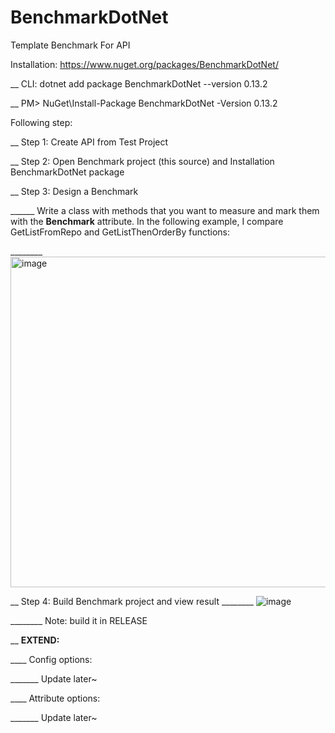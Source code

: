 # BenchmarkDotNet
Template Benchmark For API

Installation: https://www.nuget.org/packages/BenchmarkDotNet/

__ CLI: dotnet add package BenchmarkDotNet --version 0.13.2

__ PM> NuGet\Install-Package BenchmarkDotNet -Version 0.13.2

Following step:

__ Step 1: Create API from Test Project

__ Step 2: Open Benchmark project (this source) and Installation BenchmarkDotNet package

__ Step 3: Design a Benchmark

______ Write a class with methods that you want to measure and mark them with the **Benchmark** attribute. In the following example, I compare GetListFromRepo and GetListThenOrderBy functions:

________ <img width="529" alt="image" src="https://user-images.githubusercontent.com/77050366/203266921-d11cd1da-a0bf-4b15-a71b-affb4afb016c.png">

__ Step 4: Build Benchmark project and view result
________ ![image](https://user-images.githubusercontent.com/77050366/203268452-84cbdcbc-10de-4c75-a511-e9af3736461c.png)

________ Note: build it in RELEASE


__ **EXTEND:**

____ Config options:

_______ Update later~

____ Attribute options:

_______ Update later~

